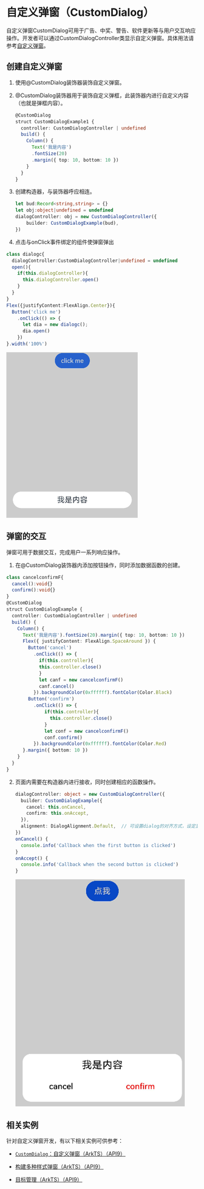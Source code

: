 # 自定义弹窗（CustomDialog）


自定义弹窗CustomDialog可用于广告、中奖、警告、软件更新等与用户交互响应操作。开发者可以通过CustomDialogController类显示自定义弹窗。具体用法请参考[自定义弹窗](../reference/arkui-ts/ts-methods-custom-dialog-box.md)。


## 创建自定义弹窗

1. 使用\@CustomDialog装饰器装饰自定义弹窗。

2. \@CustomDialog装饰器用于装饰自定义弹框，此装饰器内进行自定义内容（也就是弹框内容）。

   ```ts
   @CustomDialog
   struct CustomDialogExample1 {
     controller: CustomDialogController | undefined
     build() {
       Column() {
         Text('我是内容')
         .fontSize(20)
         .margin({ top: 10, bottom: 10 })
       }
     }
   }
   ```

3. 创建构造器，与装饰器呼应相连。

   ```ts
   let bud:Record<string,string> = {}
   let obj:object|undefined = undefined
   dialogController: obj = new CustomDialogController({
       builder: CustomDialogExample(bud),
   })
   ```

4. 点击与onClick事件绑定的组件使弹窗弹出

  ```ts
  class dialogc{
    dialogController:CustomDialogController|undefined = undefined
    open(){
      if(this.dialogController){
        this.dialogController.open()
      }
    }
  }
  Flex({justifyContent:FlexAlign.Center}){
    Button('click me')
      .onClick(() => {
        let dia = new dialogc();
        dia.open()
      })
  }.width('100%')
  ```

   ![zh-cn_image_0000001562700493](figures/zh-cn_image_0000001562700493.png)


## 弹窗的交互

弹窗可用于数据交互，完成用户一系列响应操作。


1. 在\@CustomDialog装饰器内添加按钮操作，同时添加数据函数的创建。

  ```ts
  class cancelconfirmF{
    cancel():void{}
    confirm():void{}
  }
  @CustomDialog
  struct CustomDialogExample {
    controller: CustomDialogController | undefined
    build() {
      Column() {
        Text('我是内容').fontSize(20).margin({ top: 10, bottom: 10 })
        Flex({ justifyContent: FlexAlign.SpaceAround }) {
          Button('cancel')
            .onClick(() => {
              if(this.controller){
              this.controller.close()
              }
              let canf = new cancelconfirmF()
              canf.cancel()
            }).backgroundColor(0xffffff).fontColor(Color.Black)
          Button('confirm')
            .onClick(() => {
                if(this.controller){
                  this.controller.close()
                }
                let conf = new cancelconfirmF()
                conf.confirm()
            }).backgroundColor(0xffffff).fontColor(Color.Red)
        }.margin({ bottom: 10 })
      }
    }
  }
  ```

2. 页面内需要在构造器内进行接收，同时创建相应的函数操作。

    ```ts
    dialogController: object = new CustomDialogController({
      builder: CustomDialogExample({
        cancel: this.onCancel,
        confirm: this.onAccept,
      }),
      alignment: DialogAlignment.Default,  // 可设置dialog的对齐方式，设定显示在底部或中间等，默认为底部显示
    })
    onCancel() {
      console.info('Callback when the first button is clicked')
    }
    onAccept() {
      console.info('Callback when the second button is clicked')
    }
    ```

   ![zh-cn_image_0000001511421320](figures/zh-cn_image_0000001511421320.png)

## 相关实例

针对自定义弹窗开发，有以下相关实例可供参考：

- [`CustomDialog`：自定义弹窗（ArkTS）（API9）](https://gitee.com/openharmony/codelabs/tree/master/ETSUI/CustomDialog)

- [构建多种样式弹窗（ArkTS）（API9）](https://gitee.com/openharmony/codelabs/tree/master/ETSUI/MultipleDialog)

- [目标管理（ArkTS）（API9）](https://gitee.com/openharmony/codelabs/tree/master/ETSUI/TargetManagement)